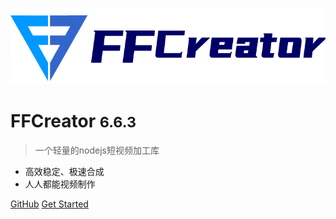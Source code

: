 ![logo](_media/logo/logo.png)

# FFCreator <small>6.6.3</small>

> 一个轻量的nodejs短视频加工库

- 高效稳定、极速合成
- 人人都能视频制作

[GitHub](https://github.com/tnfe/FFCreator)
[Get Started](guide/introduce.md)
